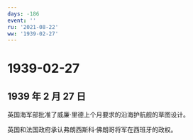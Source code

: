 ```yaml
---
days: -186
event: ''
ru: '2021-08-22'
ww: '1939-02-27'
---
```


# 1939-02-27

## 1939 年 2 月 27 日

英国海军部批准了威廉·里德上个月要求的沿海护航舰的草图设计。

英国和法国政府承认弗朗西斯科·佛朗哥将军在西班牙的政权。